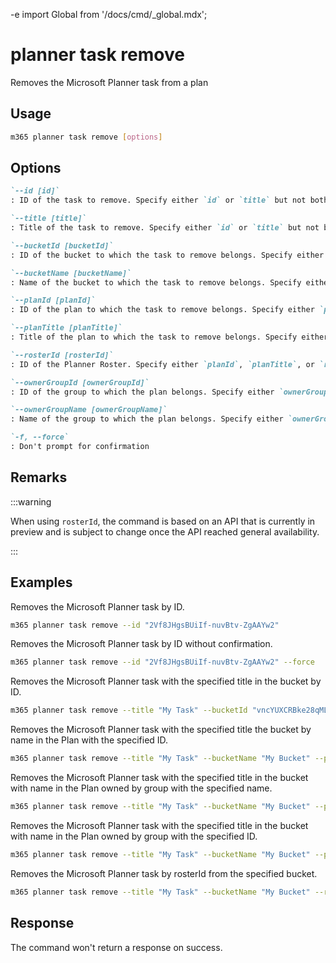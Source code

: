 -e <!-- DISCLAIMER: All secrets, passwords, and sensitive values in this document are examples only and not real credentials. -->
import Global from '/docs/cmd/_global.mdx';

# planner task remove

Removes the Microsoft Planner task from a plan

## Usage

```sh
m365 planner task remove [options]
```

## Options

```md definition-list
`--id [id]`
: ID of the task to remove. Specify either `id` or `title` but not both.

`--title [title]`
: Title of the task to remove. Specify either `id` or `title` but not both.

`--bucketId [bucketId]`
: ID of the bucket to which the task to remove belongs. Specify either `bucketId` or `bucketName` but not both.

`--bucketName [bucketName]`
: Name of the bucket to which the task to remove belongs. Specify either `bucketId` or `bucketName` but not both.

`--planId [planId]`
: ID of the plan to which the task to remove belongs. Specify either `planId`, `planTitle`, or `rosterId` when using `title`.

`--planTitle [planTitle]`
: Title of the plan to which the task to remove belongs. Specify either `planId`, `planTitle`, or `rosterId` when using `title`.

`--rosterId [rosterId]`
: ID of the Planner Roster. Specify either `planId`, `planTitle`, or `rosterId` when using `title`.

`--ownerGroupId [ownerGroupId]`
: ID of the group to which the plan belongs. Specify either `ownerGroupId` or `ownerGroupName` when using `planTitle`.

`--ownerGroupName [ownerGroupName]`
: Name of the group to which the plan belongs. Specify either `ownerGroupId` or `ownerGroupName` when using `planTitle`.

`-f, --force`
: Don't prompt for confirmation
```

<Global />

## Remarks

:::warning

When using `rosterId`, the command is based on an API that is currently in preview and is subject to change once the API reached general availability.

:::

## Examples

Removes the Microsoft Planner task by ID.

```sh
m365 planner task remove --id "2Vf8JHgsBUiIf-nuvBtv-ZgAAYw2"
```

Removes the Microsoft Planner task by ID without confirmation.

```sh
m365 planner task remove --id "2Vf8JHgsBUiIf-nuvBtv-ZgAAYw2" --force
```

Removes the Microsoft Planner task with the specified title in the bucket by ID.

```sh
m365 planner task remove --title "My Task" --bucketId "vncYUXCRBke28qMLB-d4xJcACtNz" 
```

Removes the Microsoft Planner task with the specified title the bucket by name in the Plan with the specified ID.

```sh
m365 planner task remove --title "My Task" --bucketName "My Bucket" --planId "oUHpnKBFekqfGE_PS6GGUZcAFY7b"
```

Removes the Microsoft Planner task with the specified title in the bucket with name in the Plan owned by group with the specified name.

```sh
m365 planner task remove --title "My Task" --bucketName "My Bucket" --planTitle "My Plan" --ownerGroupName "My Group"
```

Removes the Microsoft Planner task with the specified title in the bucket with name in the Plan owned by group with the specified ID.

```sh
m365 planner task remove --title "My Task" --bucketName "My Bucket" --planTitle "My Plan" --ownerGroupId "00000000-0000-0000-0000-000000000000"
```

Removes the Microsoft Planner task by rosterId from the specified bucket.

```sh
m365 planner task remove --title "My Task" --bucketName "My Bucket" --rosterId "8bc07d47-c06f-41e1-8f00-1c113c8f6067"
```

## Response

The command won't return a response on success.
